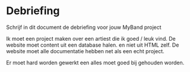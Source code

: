 # Debriefing

Schrijf in dit document de debriefing voor jouw MyBand project


Ik moet een project maken over een artiest die ik goed / leuk vind.
De website moet content uit een database halen. en niet uit HTML zelf.
De website moet alle documentatie hebben net als een echt project.

Er moet hard worden gewerkt een alles moet goed bij gehouden worden.
